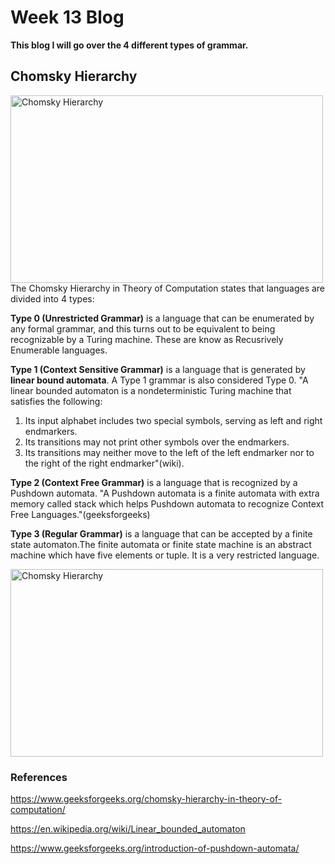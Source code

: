 # Week 13 Blog
**This blog I will go over the 4 different types of grammar.**
## Chomsky Hierarchy
<img src="https://media.geeksforgeeks.org/wp-content/uploads/20190227115949/Comsky-1.png" alt="Chomsky Hierarchy" class = "alignleft" height = "300" width="500"/>
The Chomsky Hierarchy in Theory of Computation states that languages are divided into 4 types:

**Type 0 (Unrestricted Grammar)** is a language that can be enumerated by any formal grammar, and this turns out to be equivalent to being recognizable by a Turing machine. These are know as Recusrively Enumerable languages.

**Type 1 (Context Sensitive Grammar)** is a language that is generated by **linear bound automata**. A Type 1 grammar is also considered Type 0. "A linear bounded automaton is a nondeterministic Turing machine that satisfies the following:

1. Its input alphabet includes two special symbols, serving as left and right endmarkers.
2. Its transitions may not print other symbols over the endmarkers.
3. Its transitions may neither move to the left of the left endmarker nor to the right of the right endmarker"(wiki).

**Type 2 (Context Free Grammar)** is a language that is recognized by a Pushdown automata. "A Pushdown automata is a finite automata with extra memory called stack which helps Pushdown automata to recognize Context Free Languages."(geeksforgeeks)

**Type 3 (Regular Grammar)** is a language that can be accepted by a finite state automaton.The finite automata or finite state machine is an abstract machine which have five elements or tuple. It is a very restricted language.

<img src="https://devopedia.org/images/article/210/7090.1571152901.jpg" alt="Chomsky Hierarchy" class = "alignleft" height = "300" width="500"/>

### References
https://www.geeksforgeeks.org/chomsky-hierarchy-in-theory-of-computation/

https://en.wikipedia.org/wiki/Linear_bounded_automaton

https://www.geeksforgeeks.org/introduction-of-pushdown-automata/